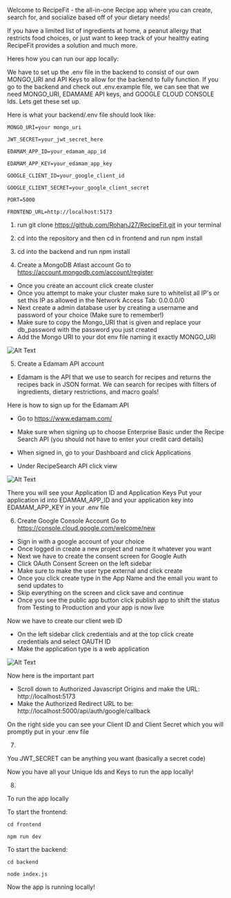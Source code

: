 Welcome to RecipeFit - the all-in-one Recipe app where you can create, search for, and socialize based off of your dietary needs!


If you have a limited list of ingredients at home, a peanut allergy that restricts food choices, or just want to keep track of your healthy eating RecipeFit provides a solution and much more.






Heres how you can run our app locally:


We have to set up the .env file in the backend to consist of our own MONGO_URI and API Keys to allow for the backend to fully function. If you go to the backend and check out .env.example file, we can see that we need MONGO_URI, EDAMAME API keys, and GOOGLE CLOUD CONSOLE Ids. Lets get these set up.


Here is what your backend/.env file should look like:
```
MONGO_URI=your mongo_uri

JWT_SECRET=your_jwt_secret_here

EDAMAM_APP_ID=your_edamam_app_id

EDAMAM_APP_KEY=your_edamam_app_key

GOOGLE_CLIENT_ID=your_google_client_id
   
GOOGLE_CLIENT_SECRET=your_google_client_secret
  
PORT=5000
    
FRONTEND_URL=http://localhost:5173
```

1. run git clone https://github.com/RohanJ27/RecipeFit.git in your terminal


2. cd into the repository and then cd in frontend and run npm install


3. cd into the backend and run npm install


4. Create a MongoDB Atlast account
Go to https://account.mongodb.com/account/register


- Once you create an account click create cluster
- Once you attempt to make your cluster make sure to whitelist all IP's or set this IP as allowed in the Network Access Tab: 0.0.0.0/0
- Next create a admin database user by creating a username and password of your choice (Make sure to remember!)
- Make sure to copy the Mongo_URI that is given and replace your db_password with the password you just created
- Add the Mongo URI to your dot env file naming it exactly MONGO_URI


![Alt Text](https://i.sstatic.net/ITq6c.png "Optional Tooltip")


5. Create a Edamam API account
- Edamam is the API that we use to search for recipes and returns the recipes back in JSON format. We can search for recipes with filters of ingredients, dietary restrictions, and macro goals!


Here is how to sign up for the Edamam API


- Go to https://www.edamam.com/
- Make sure when signing up to choose Enterprise Basic under the Recipe Search API (you should not have to enter your credit card details)


- When signed in, go to your Dashboard and click Applications
- Under RecipeSearch API click view




![Alt Text](https://cms-assets.tutsplus.com/cdn-cgi/image/width=630/uploads/users/321/posts/41545/image-upload/dashboard.JPG "Optional Tooltip")


There you will see your Application ID and Application Keys
Put your application id into EDAMAM_APP_ID and your application key into EDAMAM_APP_KEY in your .env file


6. Create Google Console Account
Go to https://console.cloud.google.com/welcome/new
- Sign in with a google account of your choice
- Once logged in create a new project and name it whatever you want
- Next we have to create the consent screen for Google Auth
- Click OAuth Consent Screen on the left sidebar
- Make sure to make the user type external and click create
- Once you click create type in the App Name and the email you want to send updates to
- Skip everything on the screen and click save and continue
- Once you see the public app button click publish app to shift the status from Testing to Production and your app is now live


Now we have to create our client web ID
- On the left sidebar click credentials and at the top click create credentials and select OAUTH ID
- Make the application type is a web application


![Alt Text](https://blog.logrocket.com/wp-content/uploads/2022/08/img6-Steps-to-create-OAuth-client-ID.png "Optional Tooltip")


Now here is the important part
- Scroll down to Authorized Javascript Origins and make the URL: http://localhost:5173
- Make the Authorized Redirect URL to be: http://localhost:5000/api/auth/google/callback


On the right side you can see your Client ID and Client Secret which you will promptly put in your .env file


7.
You JWT_SECRET can be anything you want (basically a secret code)


Now you have all your Unique Ids and Keys to run the app locally!


8.
To run the app locally


To start the frontend:
```
cd frontend
```
```
npm run dev
```


To start the backend:
```
cd backend
```
```
node index.js
```


Now the app is running locally!












